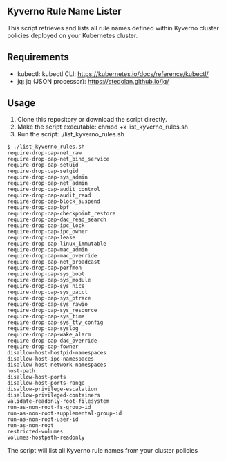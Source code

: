 ## Kyverno Rule Name Lister
This script retrieves and lists all rule names defined within Kyverno cluster policies deployed on your Kubernetes cluster.

## Requirements
- kubectl: kubectl CLI: https://kubernetes.io/docs/reference/kubectl/
- jq: jq (JSON processor): https://stedolan.github.io/jq/
## Usage
1. Clone this repository or download the script directly.
2. Make the script executable: chmod +x list_kyverno_rules.sh
3. Run the script: ./list_kyverno_rules.sh

``` 
$ ./list_kyverno_rules.sh
require-drop-cap-net_raw
require-drop-cap-net_bind_service
require-drop-cap-setuid
require-drop-cap-setgid
require-drop-cap-sys_admin
require-drop-cap-net_admin
require-drop-cap-audit_control
require-drop-cap-audit_read
require-drop-cap-block_suspend
require-drop-cap-bpf
require-drop-cap-checkpoint_restore
require-drop-cap-dac_read_search
require-drop-cap-ipc_lock
require-drop-cap-ipc_owner
require-drop-cap-lease
require-drop-cap-linux_immutable
require-drop-cap-mac_admin
require-drop-cap-mac_override
require-drop-cap-net_broadcast
require-drop-cap-perfmon
require-drop-cap-sys_boot
require-drop-cap-sys_module
require-drop-cap-sys_nice
require-drop-cap-sys_pacct
require-drop-cap-sys_ptrace
require-drop-cap-sys_rawio
require-drop-cap-sys_resource
require-drop-cap-sys_time
require-drop-cap-sys_tty_config
require-drop-cap-syslog
require-drop-cap-wake_alarm
require-drop-cap-dac_override
require-drop-cap-fowner
disallow-host-hostpid-namespaces
disallow-host-ipc-namespaces
disallow-host-network-namespaces
host-path
disallow-host-ports
disallow-host-ports-range
disallow-privilege-escalation
disallow-privileged-containers
validate-readonly-root-filesystem
run-as-non-root-fs-group-id
run-as-non-root-supplemental-group-id
run-as-non-root-user-id
run-as-non-root
restricted-volumes
volumes-hostpath-readonly
```

The script will list all Kyverno rule names from your cluster policies
